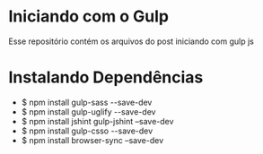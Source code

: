 # Iniciando com o Gulp
Esse repositório contém os arquivos do post iniciando com gulp js

# Instalando Dependências

- $ npm install gulp-sass --save-dev
- $ npm install gulp-uglify --save-dev
- $ npm install jshint gulp-jshint –save-dev
- $ npm install gulp-csso --save-dev
- $ npm install browser-sync –save-dev
